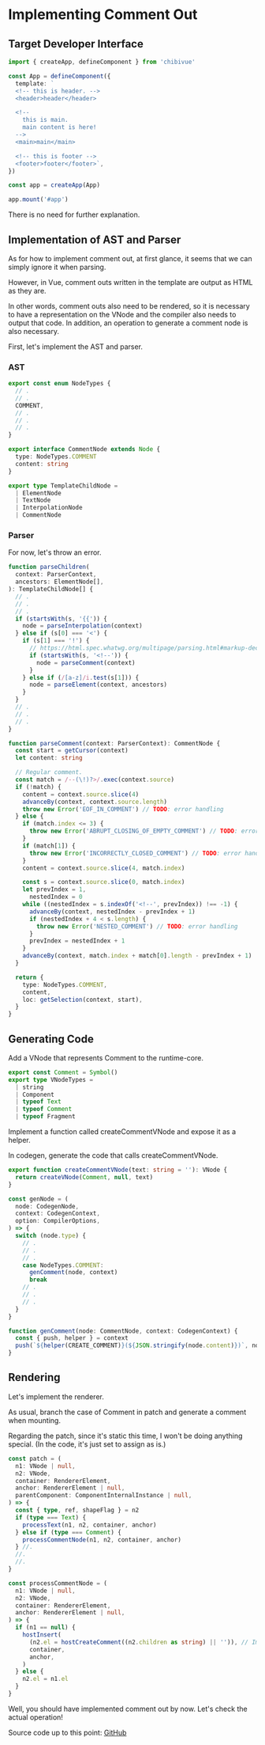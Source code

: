 # Implementing Comment Out

## Target Developer Interface

```ts
import { createApp, defineComponent } from 'chibivue'

const App = defineComponent({
  template: `
  <!-- this is header. -->
  <header>header</header>

  <!-- 
    this is main.
    main content is here!
  -->
  <main>main</main>

  <!-- this is footer -->
  <footer>footer</footer>`,
})

const app = createApp(App)

app.mount('#app')
```

There is no need for further explanation.

## Implementation of AST and Parser

As for how to implement comment out, at first glance, it seems that we can simply ignore it when parsing.

However, in Vue, comment outs written in the template are output as HTML as they are.

In other words, comment outs also need to be rendered, so it is necessary to have a representation on the VNode and the compiler also needs to output that code.
In addition, an operation to generate a comment node is also necessary.

First, let's implement the AST and parser.

### AST

```ts
export const enum NodeTypes {
  // .
  // .
  COMMENT,
  // .
  // .
  // .
}

export interface CommentNode extends Node {
  type: NodeTypes.COMMENT
  content: string
}

export type TemplateChildNode =
  | ElementNode
  | TextNode
  | InterpolationNode
  | CommentNode
```

### Parser

For now, let's throw an error.

```ts
function parseChildren(
  context: ParserContext,
  ancestors: ElementNode[],
): TemplateChildNode[] {
  // .
  // .
  // .
  if (startsWith(s, '{{')) {
    node = parseInterpolation(context)
  } else if (s[0] === '<') {
    if (s[1] === '!') {
      // https://html.spec.whatwg.org/multipage/parsing.html#markup-declaration-open-state
      if (startsWith(s, '<!--')) {
        node = parseComment(context)
      }
    } else if (/[a-z]/i.test(s[1])) {
      node = parseElement(context, ancestors)
    }
  }
  // .
  // .
  // .
}

function parseComment(context: ParserContext): CommentNode {
  const start = getCursor(context)
  let content: string

  // Regular comment.
  const match = /--(\!)?>/.exec(context.source)
  if (!match) {
    content = context.source.slice(4)
    advanceBy(context, context.source.length)
    throw new Error('EOF_IN_COMMENT') // TODO: error handling
  } else {
    if (match.index <= 3) {
      throw new Error('ABRUPT_CLOSING_OF_EMPTY_COMMENT') // TODO: error handling
    }
    if (match[1]) {
      throw new Error('INCORRECTLY_CLOSED_COMMENT') // TODO: error handling
    }
    content = context.source.slice(4, match.index)

    const s = context.source.slice(0, match.index)
    let prevIndex = 1,
      nestedIndex = 0
    while ((nestedIndex = s.indexOf('<!--', prevIndex)) !== -1) {
      advanceBy(context, nestedIndex - prevIndex + 1)
      if (nestedIndex + 4 < s.length) {
        throw new Error('NESTED_COMMENT') // TODO: error handling
      }
      prevIndex = nestedIndex + 1
    }
    advanceBy(context, match.index + match[0].length - prevIndex + 1)
  }

  return {
    type: NodeTypes.COMMENT,
    content,
    loc: getSelection(context, start),
  }
}
```

## Generating Code

Add a VNode that represents Comment to the runtime-core.

```ts
export const Comment = Symbol()
export type VNodeTypes =
  | string
  | Component
  | typeof Text
  | typeof Comment
  | typeof Fragment
```

Implement a function called createCommentVNode and expose it as a helper.

In codegen, generate the code that calls createCommentVNode.

```ts
export function createCommentVNode(text: string = ''): VNode {
  return createVNode(Comment, null, text)
}
```

```ts
const genNode = (
  node: CodegenNode,
  context: CodegenContext,
  option: CompilerOptions,
) => {
  switch (node.type) {
    // .
    // .
    // .
    case NodeTypes.COMMENT:
      genComment(node, context)
      break
    // .
    // .
    // .
  }
}

function genComment(node: CommentNode, context: CodegenContext) {
  const { push, helper } = context
  push(`${helper(CREATE_COMMENT)}(${JSON.stringify(node.content)})`, node)
}
```

## Rendering

Let's implement the renderer.

As usual, branch the case of Comment in patch and generate a comment when mounting.

Regarding the patch, since it's static this time, I won't be doing anything special. (In the code, it's just set to assign as is.)

```ts
const patch = (
  n1: VNode | null,
  n2: VNode,
  container: RendererElement,
  anchor: RendererElement | null,
  parentComponent: ComponentInternalInstance | null,
) => {
  const { type, ref, shapeFlag } = n2
  if (type === Text) {
    processText(n1, n2, container, anchor)
  } else if (type === Comment) {
    processCommentNode(n1, n2, container, anchor)
  } //.
  //.
  //.
}

const processCommentNode = (
  n1: VNode | null,
  n2: VNode,
  container: RendererElement,
  anchor: RendererElement | null,
) => {
  if (n1 == null) {
    hostInsert(
      (n2.el = hostCreateComment((n2.children as string) || '')), // Implement hostCreateComment on the nodeOps side!
      container,
      anchor,
    )
  } else {
    n2.el = n1.el
  }
}
```

Well, you should have implemented comment out by now. Let's check the actual operation!

Source code up to this point: [GitHub](https://github.com/chibivue-land/chibivue/tree/main/book/impls/50_basic_template_compiler/035_comment)
